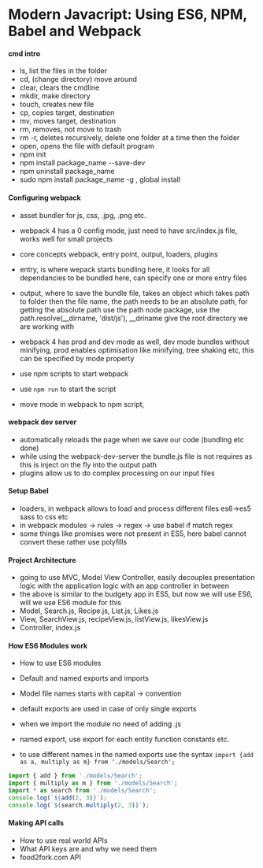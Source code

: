 # Modern Javacript: Using ES6, NPM, Babel and Webpack

#### cmd intro

- ls, list the files in the folder
- cd, (change directory) move around
- clear, clears the cmdline
- mkdir, make directory
- touch, creates new file
- cp, copies target, destination
- mv, moves target, destination
- rm, removes, not move to trash
- rm -r, deletes recursively, delete one folder at a time then the folder
- open, opens the file with default program
- npm init
- npm install package_name --save-dev
- npm uninstall package_name
- sudo npm install package_name -g , global install

#### Configuring webpack

- asset bundler for js, css, .jpg, .png etc.
- webpack 4 has a 0 config mode, just need to have src/index.js file, works well for small projects
- core concepts webpack, entry point, output, loaders, plugins
- entry, is where wepack starts bundling here, it looks for all dependancies to be bundled here, can specify one or more entry files
- output, where to save the bundle file, takes an object which takes path to folder then the file name, the path needs to be an absolute path, for getting the absolute path use the path node package, use the path.resolve(\_\_dirname, 'dist/js'), \_\_driname give the root directory we are working with
- webpack 4 has prod and dev mode as well, dev mode bundles without minifying, prod enables optimisation like minifying, tree shaking etc, this can be specified by mode property

- use npm scripts to start webpack
- use `npm run` to start the script
- move mode in webpack to npm script,

#### webpack dev server

- automatically reloads the page when we save our code (bundling etc done)
- while using the webpack-dev-server the bundle.js file is not requires as this is inject on the fly into the output path
- plugins allow us to do complex processing on our input files

#### Setup Babel

- loaders, in webpack allows to load and process different files es6->es5 sass to css etc
- in webpack modules -> rules -> regex -> use babel if match regex
- some things like promises were not present in ES5, here babel cannot convert these rather use polyfills

#### Project Architecture

- going to use MVC, Model View Controller, easily decouples presentation logic with the application logic with an app controller in between
- the above is similar to the budgety app in ES5, but now we will use ES6, will we use ES6 module for this
- Model, Search.js, Recipe.js, List.js, Likes.js
- View, SearchView.js, recipeView.js, listView.js, likesView.js
- Controller, index.js

#### How ES6 Modules work

- How to use ES6 modules
- Default and named exports and imports

- Model file names starts with capital -> convention
- default exports are used in case of only single exports
- when we import the module no need of adding .js
- named export, use export for each entity function constants etc.
- to use different names in the named exports use the syntax `import {add as a, multiply as m} from './models/Search';`

```javascript
import { add } from './models/Search';
import { multiply as m } from './models/Search';
import * as search from './models/Search';
console.log(`${add(2, 3)}`);
console.log(`${search.multiply(2, 3)}`);
```

#### Making API calls

- How to use real world APIs
- What API keys are and why we need them
- food2fork.com API
